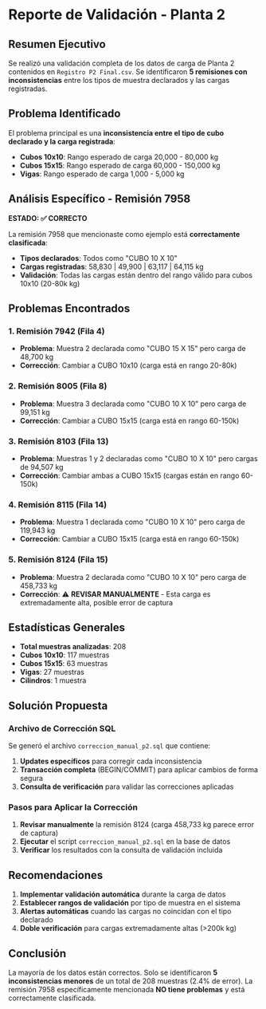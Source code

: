 # Reporte de Validación - Planta 2

## Resumen Ejecutivo

Se realizó una validación completa de los datos de carga de Planta 2 contenidos en `Registro P2 Final.csv`. Se identificaron **5 remisiones con inconsistencias** entre los tipos de muestra declarados y las cargas registradas.

## Problema Identificado

El problema principal es una **inconsistencia entre el tipo de cubo declarado y la carga registrada**:

- **Cubos 10x10**: Rango esperado de carga 20,000 - 80,000 kg
- **Cubos 15x15**: Rango esperado de carga 60,000 - 150,000 kg
- **Vigas**: Rango esperado de carga 1,000 - 5,000 kg

## Análisis Específico - Remisión 7958

**ESTADO: ✅ CORRECTO**

La remisión 7958 que mencionaste como ejemplo está **correctamente clasificada**:

- **Tipos declarados**: Todos como "CUBO 10 X 10"
- **Cargas registradas**: 58,830 | 49,900 | 63,117 | 64,115 kg
- **Validación**: Todas las cargas están dentro del rango válido para cubos 10x10 (20-80k kg)

## Problemas Encontrados

### 1. Remisión 7942 (Fila 4)
- **Problema**: Muestra 2 declarada como "CUBO 15 X 15" pero carga de 48,700 kg
- **Corrección**: Cambiar a CUBO 10x10 (carga está en rango 20-80k)

### 2. Remisión 8005 (Fila 8) 
- **Problema**: Muestra 3 declarada como "CUBO 10 X 10" pero carga de 99,151 kg
- **Corrección**: Cambiar a CUBO 15x15 (carga está en rango 60-150k)

### 3. Remisión 8103 (Fila 13)
- **Problema**: Muestras 1 y 2 declaradas como "CUBO 10 X 10" pero cargas de 94,507 kg
- **Corrección**: Cambiar ambas a CUBO 15x15 (cargas están en rango 60-150k)

### 4. Remisión 8115 (Fila 14)
- **Problema**: Muestra 1 declarada como "CUBO 10 X 10" pero carga de 119,943 kg  
- **Corrección**: Cambiar a CUBO 15x15 (carga está en rango 60-150k)

### 5. Remisión 8124 (Fila 15)
- **Problema**: Muestra 2 declarada como "CUBO 10 X 10" pero carga de 458,733 kg
- **Corrección**: ⚠️ **REVISAR MANUALMENTE** - Esta carga es extremadamente alta, posible error de captura

## Estadísticas Generales

- **Total muestras analizadas**: 208
- **Cubos 10x10**: 117 muestras
- **Cubos 15x15**: 63 muestras  
- **Vigas**: 27 muestras
- **Cilindros**: 1 muestra

## Solución Propuesta

### Archivo de Corrección SQL
Se generó el archivo `correccion_manual_p2.sql` que contiene:

1. **Updates específicos** para corregir cada inconsistencia
2. **Transacción completa** (BEGIN/COMMIT) para aplicar cambios de forma segura
3. **Consulta de verificación** para validar las correcciones aplicadas

### Pasos para Aplicar la Corrección

1. **Revisar manualmente** la remisión 8124 (carga 458,733 kg parece error de captura)
2. **Ejecutar** el script `correccion_manual_p2.sql` en la base de datos
3. **Verificar** los resultados con la consulta de validación incluida

## Recomendaciones

1. **Implementar validación automática** durante la carga de datos
2. **Establecer rangos de validación** por tipo de muestra en el sistema
3. **Alertas automáticas** cuando las cargas no coincidan con el tipo declarado
4. **Doble verificación** para cargas extremadamente altas (>200k kg)

## Conclusión

La mayoría de los datos están correctos. Solo se identificaron **5 inconsistencias menores** de un total de 208 muestras (2.4% de error). La remisión 7958 específicamente mencionada **NO tiene problemas** y está correctamente clasificada.
